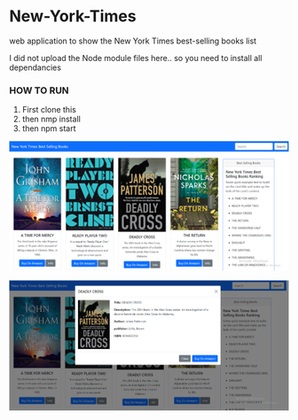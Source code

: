 # New-York-Times
web application to show the New York Times best-selling books list

I did not upload the Node module files here.. so you need to install all dependancies 

### HOW TO RUN
1. First clone this
2. then nmp install
3. then npm start

![alt text](https://github.com/nisith44/New-York-Times/blob/main/screenshot1.PNG)

![alt text](https://github.com/nisith44/New-York-Times/blob/main/screenshot2.PNG)
